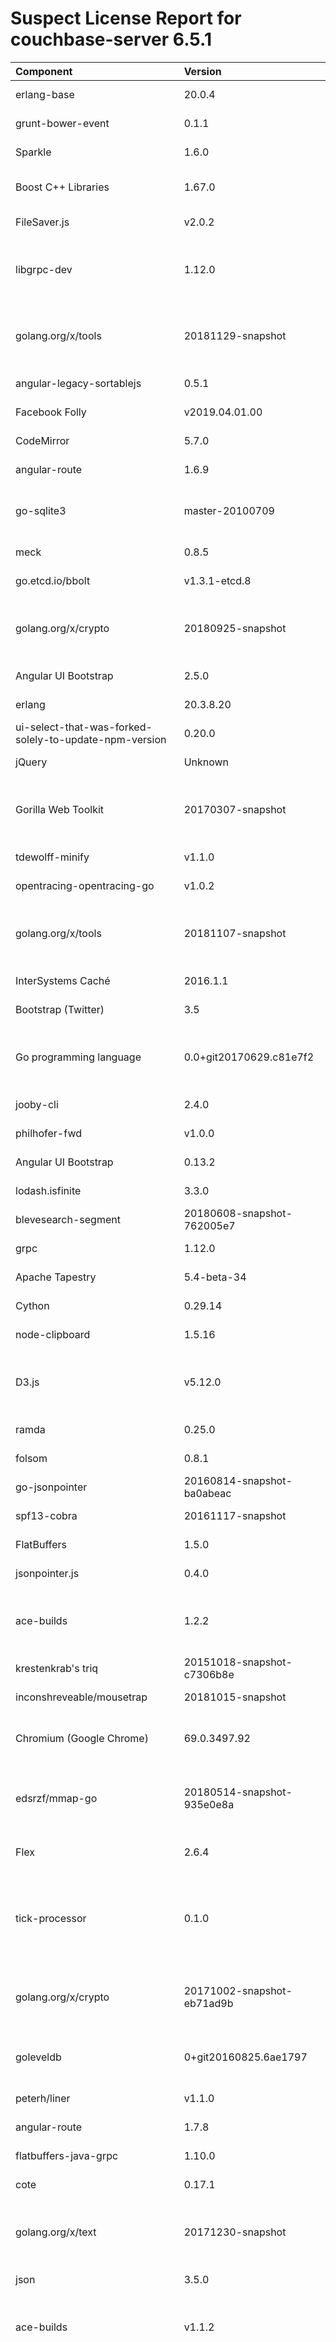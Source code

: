 
Suspect License Report for couchbase-server 6.5.1
=================================================

|Component|Version|License(s)|
| :--- | :--- | :--- |
|erlang-base|20.0.4|[Apache License 2.0](../../license-data/7cae335f-1193-421e-92f1-8802b4243e93.txt)|
|grunt-bower-event|0.1.1|[MIT License](../../license-data/ad705c59-6893-4980-bdbf-0837f1823cc4.txt)|
|Sparkle|1.6.0|[MIT License](../../license-data/ad705c59-6893-4980-bdbf-0837f1823cc4.txt)|
|Boost C++ Libraries|1.67.0|[Boost Software License 1.0](../../license-data/26b23233-77bd-4cc2-8977-f312abd57327.txt)|
|FileSaver.js|v2.0.2|[MIT License](../../license-data/ad705c59-6893-4980-bdbf-0837f1823cc4.txt)|
|libgrpc-dev|1.12.0|[BSD 3-clause "New" or "Revised" License](../../license-data/3d238144-44e6-450e-b523-3defbdaed9dc.txt)|
|golang.org/x/tools|20181129-snapshot|[BSD 3-clause "New" or "Revised" License](../../license-data/3d238144-44e6-450e-b523-3defbdaed9dc.txt)|
|angular-legacy-sortablejs|0.5.1|[MIT License](../../license-data/ad705c59-6893-4980-bdbf-0837f1823cc4.txt)|
|Facebook Folly|v2019.04.01.00|[Apache License 2.0](../../license-data/7cae335f-1193-421e-92f1-8802b4243e93.txt)|
|CodeMirror|5.7.0|[MIT License](../../license-data/ad705c59-6893-4980-bdbf-0837f1823cc4.txt)|
|angular-route|1.6.9|[MIT License](../../license-data/ad705c59-6893-4980-bdbf-0837f1823cc4.txt)|
|go-sqlite3|master-20100709|[BSD 2-clause "Simplified" License](../../license-data/cc875133-df38-4806-9921-473e0ef01a87.txt)|
|meck|0.8.5|[Apache License 2.0](../../license-data/7cae335f-1193-421e-92f1-8802b4243e93.txt)|
|go.etcd.io/bbolt|v1.3.1-etcd.8|[MIT License](../../license-data/ad705c59-6893-4980-bdbf-0837f1823cc4.txt)|
|golang.org/x/crypto|20180925-snapshot|[BSD 3-clause "New" or "Revised" License](../../license-data/3d238144-44e6-450e-b523-3defbdaed9dc.txt)|
|Angular UI Bootstrap|2.5.0|[MIT License](../../license-data/ad705c59-6893-4980-bdbf-0837f1823cc4.txt)|
|erlang|20.3.8.20|[Apache License 2.0](../../license-data/7cae335f-1193-421e-92f1-8802b4243e93.txt)|
|ui-select-that-was-forked-solely-to-update-npm-version|0.20.0|[MIT License](../../license-data/ad705c59-6893-4980-bdbf-0837f1823cc4.txt)|
|jQuery|Unknown|[MIT License](../../license-data/ad705c59-6893-4980-bdbf-0837f1823cc4.txt)|
|Gorilla Web Toolkit|20170307-snapshot|[BSD 3-clause "New" or "Revised" License](../../license-data/3d238144-44e6-450e-b523-3defbdaed9dc.txt)|
|tdewolff-minify|v1.1.0|[MIT License](../../license-data/ad705c59-6893-4980-bdbf-0837f1823cc4.txt)|
|opentracing-opentracing-go|v1.0.2|[Apache License 2.0](../../license-data/7cae335f-1193-421e-92f1-8802b4243e93.txt)|
|golang.org/x/tools|20181107-snapshot|[BSD 3-clause "New" or "Revised" License](../../license-data/3d238144-44e6-450e-b523-3defbdaed9dc.txt)|
|InterSystems Caché|2016.1.1|[Apache License 2.0](../../license-data/7cae335f-1193-421e-92f1-8802b4243e93.txt)|
|Bootstrap (Twitter)|3.5|[MIT License](../../license-data/ad705c59-6893-4980-bdbf-0837f1823cc4.txt)|
|Go programming language|0.0+git20170629.c81e7f2|[BSD 3-clause "New" or "Revised" License](../../license-data/3d238144-44e6-450e-b523-3defbdaed9dc.txt)|
|jooby-cli|2.4.0|[Apache License 2.0](../../license-data/7cae335f-1193-421e-92f1-8802b4243e93.txt)|
|philhofer-fwd|v1.0.0|[MIT License](../../license-data/ad705c59-6893-4980-bdbf-0837f1823cc4.txt)|
|Angular UI Bootstrap|0.13.2|[MIT License](../../license-data/ad705c59-6893-4980-bdbf-0837f1823cc4.txt)|
|lodash.isfinite|3.3.0|[MIT License](../../license-data/ad705c59-6893-4980-bdbf-0837f1823cc4.txt)|
|blevesearch-segment|20180608-snapshot-762005e7|[Apache License 2.0](../../license-data/7cae335f-1193-421e-92f1-8802b4243e93.txt)|
|grpc|1.12.0|[Apache License 2.0](../../license-data/7cae335f-1193-421e-92f1-8802b4243e93.txt)|
|Apache Tapestry|5.4-beta-34|[Apache License 2.0](../../license-data/7cae335f-1193-421e-92f1-8802b4243e93.txt)|
|Cython|0.29.14|[Apache License 2.0](../../license-data/7cae335f-1193-421e-92f1-8802b4243e93.txt)|
|node-clipboard|1.5.16|[MIT License](../../license-data/ad705c59-6893-4980-bdbf-0837f1823cc4.txt)|
|D3.js|v5.12.0|[BSD 3-clause "New" or "Revised" License](../../license-data/3d238144-44e6-450e-b523-3defbdaed9dc.txt)|
|ramda|0.25.0|[MIT License](../../license-data/ad705c59-6893-4980-bdbf-0837f1823cc4.txt)|
|folsom|0.8.1|[Apache License 2.0](../../license-data/7cae335f-1193-421e-92f1-8802b4243e93.txt)|
|go-jsonpointer|20160814-snapshot-ba0abeac|[MIT License](../../license-data/ad705c59-6893-4980-bdbf-0837f1823cc4.txt)|
|spf13-cobra|20161117-snapshot|[Apache License 2.0](../../license-data/7cae335f-1193-421e-92f1-8802b4243e93.txt)|
|FlatBuffers|1.5.0|[Apache License 2.0](../../license-data/7cae335f-1193-421e-92f1-8802b4243e93.txt)|
|jsonpointer.js|0.4.0|[MIT License](../../license-data/ad705c59-6893-4980-bdbf-0837f1823cc4.txt)|
|ace-builds|1.2.2|[BSD 3-clause "New" or "Revised" License](../../license-data/3d238144-44e6-450e-b523-3defbdaed9dc.txt)|
|krestenkrab's triq|20151018-snapshot-c7306b8e|[Apache License 2.0](../../license-data/7cae335f-1193-421e-92f1-8802b4243e93.txt)|
|inconshreveable/mousetrap|20181015-snapshot|[Apache License 2.0](../../license-data/7cae335f-1193-421e-92f1-8802b4243e93.txt)|
|Chromium (Google Chrome)|69.0.3497.92|[Basic Proprietary Commercial License](../../license-data/3eca8fb9-fca4-4b49-b4bd-189ba8efd691.txt)|
|edsrzf/mmap-go|20180514-snapshot-935e0e8a|[BSD 3-clause "New" or "Revised" License](../../license-data/3d238144-44e6-450e-b523-3defbdaed9dc.txt)|
|Flex|2.6.4|[Flex License (BSD 2.0 -)](../../license-data/0e5fda39-08e4-4025-a640-1d2e08082be3.txt)|
|tick-processor|0.1.0|[BSD 3-clause "New" or "Revised" License](../../license-data/3d238144-44e6-450e-b523-3defbdaed9dc.txt), [MIT License](../../license-data/ad705c59-6893-4980-bdbf-0837f1823cc4.txt)|
|golang.org/x/crypto|20171002-snapshot-eb71ad9b|[BSD 3-clause "New" or "Revised" License](../../license-data/3d238144-44e6-450e-b523-3defbdaed9dc.txt)|
|goleveldb|0+git20160825.6ae1797|[BSD 2-clause "Simplified" License](../../license-data/cc875133-df38-4806-9921-473e0ef01a87.txt)|
|peterh/liner|v1.1.0|[MIT License](../../license-data/ad705c59-6893-4980-bdbf-0837f1823cc4.txt)|
|angular-route|1.7.8|[MIT License](../../license-data/ad705c59-6893-4980-bdbf-0837f1823cc4.txt)|
|flatbuffers-java-grpc|1.10.0|[Apache License 2.0](../../license-data/7cae335f-1193-421e-92f1-8802b4243e93.txt)|
|cote|0.17.1|[MIT License](../../license-data/ad705c59-6893-4980-bdbf-0837f1823cc4.txt)|
|golang.org/x/text|20171230-snapshot|[BSD 3-clause "New" or "Revised" License](../../license-data/3d238144-44e6-450e-b523-3defbdaed9dc.txt)|
|json|3.5.0|[MIT License](../../license-data/ad705c59-6893-4980-bdbf-0837f1823cc4.txt)|
|ace-builds|v1.1.2|[BSD 3-clause "New" or "Revised" License](../../license-data/3d238144-44e6-450e-b523-3defbdaed9dc.txt)|
|docker-cli|20180417-snapshot|[BSD 3-clause "New" or "Revised" License](../../license-data/3d238144-44e6-450e-b523-3defbdaed9dc.txt), [BSD 2-clause "Simplified" License](../../license-data/cc875133-df38-4806-9921-473e0ef01a87.txt), [MIT License](../../license-data/ad705c59-6893-4980-bdbf-0837f1823cc4.txt), [ISC License](../../license-data/14b0b50b-acd2-4fc8-ac65-3b15f9e58260.txt), [Apache License 2.0](../../license-data/7cae335f-1193-421e-92f1-8802b4243e93.txt), [Educational Community License v2.0](../../license-data/ab569682-1b26-43b6-8105-53b2094f7313.txt)|
|Symphony Authenticator Service Java Client|0.9.0|[Apache License 2.0](../../license-data/7cae335f-1193-421e-92f1-8802b4243e93.txt)|
|Gorilla Web Toolkit|20170523-snapshot|[BSD 3-clause "New" or "Revised" License](../../license-data/3d238144-44e6-450e-b523-3defbdaed9dc.txt)|
|sortablejs|1.6.0|[MIT License](../../license-data/ad705c59-6893-4980-bdbf-0837f1823cc4.txt)|
|golang-github-spf13-pflag-dev|20170607-snapshot|[BSD 3-clause "New" or "Revised" License](../../license-data/3d238144-44e6-450e-b523-3defbdaed9dc.txt)|
|steveyen-gtreap|0.0~git20150807.0.0abe01e|[MIT License](../../license-data/ad705c59-6893-4980-bdbf-0837f1823cc4.txt)|
|teepark/ldbrest|20150501-snapshot-b8400830|[BSD 3-clause "New" or "Revised" License](../../license-data/3d238144-44e6-450e-b523-3defbdaed9dc.txt)|
|willf/bitset|v1.0.0|[BSD 3-clause "New" or "Revised" License](../../license-data/3d238144-44e6-450e-b523-3defbdaed9dc.txt)|
|tracymacding/goleveldb|20160629-snapshot-ab8b5dcf|[BSD 2-clause "Simplified" License](../../license-data/cc875133-df38-4806-9921-473e0ef01a87.txt)|
|tdewolff-strconv|20171112-snapshot-8fc9bd05|[MIT License](../../license-data/ad705c59-6893-4980-bdbf-0837f1823cc4.txt)|
|humanize-plus|1.5.0|[MIT License](../../license-data/ad705c59-6893-4980-bdbf-0837f1823cc4.txt)|
|Bootstrap (Twitter)|0.13|[MIT License](../../license-data/ad705c59-6893-4980-bdbf-0837f1823cc4.txt)|
|D3.js|3.3.6|[BSD 3-clause "New" or "Revised" License](../../license-data/3d238144-44e6-450e-b523-3defbdaed9dc.txt)|
|reflect-metadata|0.1.10|[Apache License 2.0](../../license-data/7cae335f-1193-421e-92f1-8802b4243e93.txt)|
|cmcoffee/kwcli|20150403-snapshot-2af09113|[MIT License](../../license-data/ad705c59-6893-4980-bdbf-0837f1823cc4.txt)|
|Angular|1.6.9|[MIT License](../../license-data/ad705c59-6893-4980-bdbf-0837f1823cc4.txt)|
|Google V8 JavaScript Engine|7.1.321|[BSD 3-clause "New" or "Revised" License](../../license-data/3d238144-44e6-450e-b523-3defbdaed9dc.txt)|
|Angular UI Bootstrap|2.1.3|[MIT License](../../license-data/ad705c59-6893-4980-bdbf-0837f1823cc4.txt)|
|jQuery UI|1.12.1|[MIT License](../../license-data/ad705c59-6893-4980-bdbf-0837f1823cc4.txt)|
|@angular/router|6.1.0|[MIT License](../../license-data/ad705c59-6893-4980-bdbf-0837f1823cc4.txt)|
|@angular/platform-browser-dynamic|6.1.0|[MIT License](../../license-data/ad705c59-6893-4980-bdbf-0837f1823cc4.txt)|
|Spring Initializr :: Generator|0.5.0.RELEASE|[Apache License 2.0](../../license-data/7cae335f-1193-421e-92f1-8802b4243e93.txt)|
|buger/jsonparser|0|[MIT License](../../license-data/ad705c59-6893-4980-bdbf-0837f1823cc4.txt)|
|boltdb/bolt|1.3.0|[MIT License](../../license-data/ad705c59-6893-4980-bdbf-0837f1823cc4.txt)|
|google-gson|20180607-snapshot-9d44cbc1|[Apache License 2.0](../../license-data/7cae335f-1193-421e-92f1-8802b4243e93.txt)|
|go-metrics|master-efc2659|[BSD 2-clause "Simplified" License](../../license-data/cc875133-df38-4806-9921-473e0ef01a87.txt)|
|gorilla/muxy|20170123-snapshot-65b4fd5d|[BSD 3-clause "New" or "Revised" License](../../license-data/3d238144-44e6-450e-b523-3defbdaed9dc.txt)|
|rebar|2.6.0|[MIT License](../../license-data/ad705c59-6893-4980-bdbf-0837f1823cc4.txt), [Apache License 2.0](../../license-data/7cae335f-1193-421e-92f1-8802b4243e93.txt)|
|ui-codemirror|0.3.0|[MIT License](../../license-data/ad705c59-6893-4980-bdbf-0837f1823cc4.txt)|
|simplemde|1.7.1|[MIT License](../../license-data/ad705c59-6893-4980-bdbf-0837f1823cc4.txt)|
|go-curl|20180313-snapshot-9d81ad32|[Apache License 2.0](../../license-data/7cae335f-1193-421e-92f1-8802b4243e93.txt)|
|google/uuid|20180409-snapshot|[BSD 3-clause "New" or "Revised" License](../../license-data/3d238144-44e6-450e-b523-3defbdaed9dc.txt)|
|ace-builds|v1.4.6|[BSD 3-clause "New" or "Revised" License](../../license-data/3d238144-44e6-450e-b523-3defbdaed9dc.txt)|
|pierrec-lz4|v1.1|[BSD 3-clause "New" or "Revised" License](../../license-data/3d238144-44e6-450e-b523-3defbdaed9dc.txt)|
|olekukonko/ts|0.0~git20140412.0.ecf753e|[MIT License](../../license-data/ad705c59-6893-4980-bdbf-0837f1823cc4.txt)|
|Esprima|2.7.2|[BSD 3-clause "New" or "Revised" License](../../license-data/3d238144-44e6-450e-b523-3defbdaed9dc.txt)|
|@angular/animations|6.1.0|[MIT License](../../license-data/ad705c59-6893-4980-bdbf-0837f1823cc4.txt)|
|bleve|20171012-snapshot-3b2bc30b|[Apache License 2.0](../../license-data/7cae335f-1193-421e-92f1-8802b4243e93.txt)|
|ui-ace|0.2.3|[MIT License](../../license-data/ad705c59-6893-4980-bdbf-0837f1823cc4.txt)|
|bleve|v0.8.0|[Apache License 2.0](../../license-data/7cae335f-1193-421e-92f1-8802b4243e93.txt)|
|golang-snappy-go-dev|20171230-snapshot|[BSD 3-clause "New" or "Revised" License](../../license-data/3d238144-44e6-450e-b523-3defbdaed9dc.txt)|
|pierrec-xxHash|20180819-snapshot|[BSD 3-clause "New" or "Revised" License](../../license-data/3d238144-44e6-450e-b523-3defbdaed9dc.txt)|
|@angular/forms|6.1.0|[MIT License](../../license-data/ad705c59-6893-4980-bdbf-0837f1823cc4.txt)|
|ojjs/oj|0.3.3|[MIT License](../../license-data/ad705c59-6893-4980-bdbf-0837f1823cc4.txt)|
|bootstrap-lightbox|v0.6.1|[Apache License 2.0](../../license-data/7cae335f-1193-421e-92f1-8802b4243e93.txt)|
|Go programming language|0|[BSD 3-clause "New" or "Revised" License](../../license-data/3d238144-44e6-450e-b523-3defbdaed9dc.txt)|
|goskiplist|20170622-snapshot|[Apache License 2.0](../../license-data/7cae335f-1193-421e-92f1-8802b4243e93.txt)|
|RxJS|6.3.3|[Apache License 2.0](../../license-data/7cae335f-1193-421e-92f1-8802b4243e93.txt)|
|share-showdown|2.0.0|[BSD 3-clause "New" or "Revised" License](../../license-data/3d238144-44e6-450e-b523-3defbdaed9dc.txt)|
|golang.org/x/sys|20190108-snapshot-7fbe1cd0|[BSD 3-clause "New" or "Revised" License](../../license-data/3d238144-44e6-450e-b523-3defbdaed9dc.txt)|
|leemcloughlin/gofarmhash|20180505-snapshot|[MIT License](../../license-data/ad705c59-6893-4980-bdbf-0837f1823cc4.txt)|
|golang-github-ryszard-goskiplist|0.0~git20150312.2dfbae5|[Apache License 2.0](../../license-data/7cae335f-1193-421e-92f1-8802b4243e93.txt)|
|tdewolff-parse|v2.0.0|[MIT License](../../license-data/ad705c59-6893-4980-bdbf-0837f1823cc4.txt)|
|@angular/core|6.1.0|[MIT License](../../license-data/ad705c59-6893-4980-bdbf-0837f1823cc4.txt)|
|grpc-go|20190429-snapshot|[Apache License 2.0](../../license-data/7cae335f-1193-421e-92f1-8802b4243e93.txt)|
|google-glog|0.3.5|[BSD 3-clause "New" or "Revised" License](../../license-data/3d238144-44e6-450e-b523-3defbdaed9dc.txt)|
|tdewolff-buffer|v1.0.0|[MIT License](../../license-data/ad705c59-6893-4980-bdbf-0837f1823cc4.txt)|
|jQuery|2.1.4|[MIT License](../../license-data/ad705c59-6893-4980-bdbf-0837f1823cc4.txt)|
|golang-github-seiflotfy-cuckoofilter|0.0~git20160609.0.d048387|[MIT License](../../license-data/ad705c59-6893-4980-bdbf-0837f1823cc4.txt)|
|golang.org/x/net|20180223-snapshot|[BSD 3-clause "New" or "Revised" License](../../license-data/3d238144-44e6-450e-b523-3defbdaed9dc.txt)|
|Bootstrap (Twitter)|3.3.6-jQuery3|[MIT License](../../license-data/ad705c59-6893-4980-bdbf-0837f1823cc4.txt)|
|com.tagtraum:libz|4.0.0|[zlib License](../../license-data/7bf4506f-7531-4655-a4bf-e9deb4d2cc8e.txt)|
|Flex|2.5.4a|[Flex License (BSD 2.0 -)](../../license-data/0e5fda39-08e4-4025-a640-1d2e08082be3.txt)|
|Go programming language|20180709-snapshot|[MIT License](../../license-data/ad705c59-6893-4980-bdbf-0837f1823cc4.txt)|
|golang-github-elazarl-go-bindata-assetfs-dev|20170227-snapshot-30f82fa2|[BSD 2-clause "Simplified" License](../../license-data/cc875133-df38-4806-9921-473e0ef01a87.txt)|
|@angular/compiler|6.1.0|[MIT License](../../license-data/ad705c59-6893-4980-bdbf-0837f1823cc4.txt)|
|spf13-cobra|20180519-snapshot-16c014f1|[Apache License 2.0](../../license-data/7cae335f-1193-421e-92f1-8802b4243e93.txt)|
|@angular/common|6.1.0|[MIT License](../../license-data/ad705c59-6893-4980-bdbf-0837f1823cc4.txt)|
|couchbase-go-couchbase|20180430-snapshot-16db1f1f|[MIT License](../../license-data/ad705c59-6893-4980-bdbf-0837f1823cc4.txt)|
|julienschmidt/httprouter|20170430-snapshot-975b5c4c|[BSD 3-clause "New" or "Revised" License](../../license-data/3d238144-44e6-450e-b523-3defbdaed9dc.txt)|
|libcouchbase|2.10.5|[Apache License 2.0](../../license-data/7cae335f-1193-421e-92f1-8802b4243e93.txt)|
|blevesearch/bleve-mapping-ui|20170330-snapshot-f551b6d4|[Apache License 2.0](../../license-data/7cae335f-1193-421e-92f1-8802b4243e93.txt)|
|Zone.js|0.8.26|[MIT License](../../license-data/ad705c59-6893-4980-bdbf-0837f1823cc4.txt)|
|jQuery|1.10.2|[MIT License](../../license-data/ad705c59-6893-4980-bdbf-0837f1823cc4.txt)|
|grpcio|1.9.0rc2|[Apache License 2.0](../../license-data/7cae335f-1193-421e-92f1-8802b4243e93.txt)|
|snappy|1.1.1|[BSD 3-clause "New" or "Revised" License](../../license-data/3d238144-44e6-450e-b523-3defbdaed9dc.txt)|
|golang-snappy-go-dev|20150731-snapshot-a911026e|[BSD 3-clause "New" or "Revised" License](../../license-data/3d238144-44e6-450e-b523-3defbdaed9dc.txt)|
|golang-x-text-dev|0.0~git20170627.0.6353ef0|[BSD 3-clause "New" or "Revised" License](../../license-data/3d238144-44e6-450e-b523-3defbdaed9dc.txt)|
|D3.js|3.5.17|[BSD 3-clause "New" or "Revised" License](../../license-data/3d238144-44e6-450e-b523-3defbdaed9dc.txt)|
|pkg/errors|20180417-snapshot-30136e27|[BSD 2-clause "Simplified" License](../../license-data/cc875133-df38-4806-9921-473e0ef01a87.txt)|
|go-zookeeper|20150410-snapshot-fa6674ab|[BSD 3-clause "New" or "Revised" License](../../license-data/3d238144-44e6-450e-b523-3defbdaed9dc.txt)|
|golang-golangorg-crypto-devel|0|[BSD 3-clause "New" or "Revised" License](../../license-data/3d238144-44e6-450e-b523-3defbdaed9dc.txt)|
|golang-github-leemcloughlin-gofarmhash|0.0~git20160919.0.0a055c5|[MIT License](../../license-data/ad705c59-6893-4980-bdbf-0837f1823cc4.txt)|
|blevesearch-go-porterstemmer|v1.0.1|[MIT License](../../license-data/ad705c59-6893-4980-bdbf-0837f1823cc4.txt)|
|golang-github-elazarl-go-bindata-assetfs-dev|0.0~git20151224.0.57eb5e1|[BSD 2-clause "Simplified" License](../../license-data/cc875133-df38-4806-9921-473e0ef01a87.txt)|
|free-jqGrid|4.11.0|[MIT License](../../license-data/ad705c59-6893-4980-bdbf-0837f1823cc4.txt), [GNU General Public License v2.0 or later](../../license-data/39692bc6-4d1c-4466-a02c-fa6f21170587.txt)|
|OpenSSL|1.1.1d|[Apache License 2.0](../../license-data/7cae335f-1193-421e-92f1-8802b4243e93.txt)|
|golang-snappy-go-dev|20160302-snapshot|[BSD 3-clause "New" or "Revised" License](../../license-data/3d238144-44e6-450e-b523-3defbdaed9dc.txt)|
|ui-router/core|5.0.20|[MIT License](../../license-data/ad705c59-6893-4980-bdbf-0837f1823cc4.txt)|
|erlang-erlydtl|0.7.0|[MIT License](../../license-data/ad705c59-6893-4980-bdbf-0837f1823cc4.txt)|
|golang-github-json-iterator-go-dev|1.0.6|[MIT License](../../license-data/ad705c59-6893-4980-bdbf-0837f1823cc4.txt)|
|insight-bitcore|5.0.0-beta.12|[MIT License](../../license-data/ad705c59-6893-4980-bdbf-0837f1823cc4.txt)|
|blevesearch/snowballstem|20180110-snapshot-26b06a2c|[Apache License 2.0](../../license-data/7cae335f-1193-421e-92f1-8802b4243e93.txt)|
|FlatBuffers|v1.10.0|[Apache License 2.0](../../license-data/7cae335f-1193-421e-92f1-8802b4243e93.txt)|
|Go programming language|0.0~git20180322.88942b9|[BSD 3-clause "New" or "Revised" License](../../license-data/3d238144-44e6-450e-b523-3defbdaed9dc.txt)|
|github.com/syndtr/gosnappy|20150730-snapshot-156a0732|[BSD 3-clause "New" or "Revised" License](../../license-data/3d238144-44e6-450e-b523-3defbdaed9dc.txt)|
|ergosphere-core|0.4.3|[MIT License](../../license-data/ad705c59-6893-4980-bdbf-0837f1823cc4.txt)|
|FileSaver.js|master-20150917|[MIT License](../../license-data/ad705c59-6893-4980-bdbf-0837f1823cc4.txt)|
|webstack|0.0.2|[MIT License](../../license-data/ad705c59-6893-4980-bdbf-0837f1823cc4.txt)|
|dominikh/go-tools|2017.2.2|[BSD 3-clause "New" or "Revised" License](../../license-data/3d238144-44e6-450e-b523-3defbdaed9dc.txt), [MIT License](../../license-data/ad705c59-6893-4980-bdbf-0837f1823cc4.txt)|
|glenn-brown/golang-pkg-pcre|20120522-snapshot-48bb82a8|[BSD 2-clause "Simplified" License](../../license-data/cc875133-df38-4806-9921-473e0ef01a87.txt)|
|rebar|2.1.0-pre|[Apache License 2.0](../../license-data/7cae335f-1193-421e-92f1-8802b4243e93.txt)|
|golang protobuf|20190115-snapshot|[BSD 3-clause "New" or "Revised" License](../../license-data/3d238144-44e6-450e-b523-3defbdaed9dc.txt)|
|gflags|2.2.1|[BSD 3-clause "New" or "Revised" License](../../license-data/3d238144-44e6-450e-b523-3defbdaed9dc.txt)|
|zlib|1.2.11|[zlib License](../../license-data/7bf4506f-7531-4655-a4bf-e9deb4d2cc8e.txt)|
|Spring Initializr :: Generator|0.1.0.RELEASE|[Apache License 2.0](../../license-data/7cae335f-1193-421e-92f1-8802b4243e93.txt)|
|golang.org/x/tools|20181129-snapshot-e21233ff|[BSD 3-clause "New" or "Revised" License](../../license-data/3d238144-44e6-450e-b523-3defbdaed9dc.txt)|
|Bootstrap (Twitter)|0.14.3 - 2015-10-23|[MIT License](../../license-data/ad705c59-6893-4980-bdbf-0837f1823cc4.txt)|
|seiflotfy/cuckoofilter|20180825-snapshot|[MIT License](../../license-data/ad705c59-6893-4980-bdbf-0837f1823cc4.txt)|
|sorttable|1.0.0|[MIT License](../../license-data/ad705c59-6893-4980-bdbf-0837f1823cc4.txt)|
|JSON for Modern C++|3.5.0|[MIT License](../../license-data/ad705c59-6893-4980-bdbf-0837f1823cc4.txt)|
|Angular UI Bootstrap|0.14.1|[MIT License](../../license-data/ad705c59-6893-4980-bdbf-0837f1823cc4.txt)|
|tinylib-msgp|20181103-snapshot|[MIT License](../../license-data/ad705c59-6893-4980-bdbf-0837f1823cc4.txt)|
|natefinch/npipe|20140709-snapshot-272c8150|[MIT License](../../license-data/ad705c59-6893-4980-bdbf-0837f1823cc4.txt)|
|Blob.js|0.0.1|[ISC License](../../license-data/14b0b50b-acd2-4fc8-ac65-3b15f9e58260.txt)|
|geocouch|20180430-snapshot-92def13f|[Apache License 2.0](../../license-data/7cae335f-1193-421e-92f1-8802b4243e93.txt)|
|edsrzf/mmap-go|master-20160511|[BSD 3-clause "New" or "Revised" License](../../license-data/3d238144-44e6-450e-b523-3defbdaed9dc.txt)|
|ngclipboard|1.1.1|[MIT License](../../license-data/ad705c59-6893-4980-bdbf-0837f1823cc4.txt)|
|HdrHistogram_c|0.9.11|[BSD 3-clause "New" or "Revised" License](../../license-data/3d238144-44e6-450e-b523-3defbdaed9dc.txt), [Public Domain](../../license-data/d26bcb7d-5bc8-4f05-8942-a3a42728a2e4.txt)|
|golang.org/x/net|20170911-snapshot-66aacef3|[BSD 3-clause "New" or "Revised" License](../../license-data/3d238144-44e6-450e-b523-3defbdaed9dc.txt)|
|ngaut-go-zookeeper|0.0~git20150813.0.9c3719e|[BSD 3-clause "New" or "Revised" License](../../license-data/3d238144-44e6-450e-b523-3defbdaed9dc.txt)|
|golang protobuf|20181130-snapshot|[BSD 3-clause "New" or "Revised" License](../../license-data/3d238144-44e6-450e-b523-3defbdaed9dc.txt)|
|Couchbase|v6.0.3|[Apache License 2.0](../../license-data/7cae335f-1193-421e-92f1-8802b4243e93.txt)|
|React Profile|2.1.0|[Apache License 2.0](../../license-data/7cae335f-1193-421e-92f1-8802b4243e93.txt)|
|jQuery|3.3.1|[MIT License](../../license-data/ad705c59-6893-4980-bdbf-0837f1823cc4.txt)|
|jQuery|2.1.1|[MIT License](../../license-data/ad705c59-6893-4980-bdbf-0837f1823cc4.txt)|
|golang-github-edsrzf-mmap-go|0.0~git20160512.0.935e0e8|[BSD 3-clause "New" or "Revised" License](../../license-data/3d238144-44e6-450e-b523-3defbdaed9dc.txt)|
|rebar|2.5.1|[Apache License 2.0](../../license-data/7cae335f-1193-421e-92f1-8802b4243e93.txt)|
|Esprima|3.1.3|[BSD 2-clause "Simplified" License](../../license-data/cc875133-df38-4806-9921-473e0ef01a87.txt)|
|Rickshaw Graphing Toolkit|v1.5.0|[MIT License](../../license-data/ad705c59-6893-4980-bdbf-0837f1823cc4.txt)|
|golang-github-gorilla-context|0|[BSD 3-clause "New" or "Revised" License](../../license-data/3d238144-44e6-450e-b523-3defbdaed9dc.txt)|
|libevent|2.1.8|[BSD 3-clause "New" or "Revised" License](../../license-data/3d238144-44e6-450e-b523-3defbdaed9dc.txt)|
|Cython|0.29.13|[Apache License 2.0](../../license-data/7cae335f-1193-421e-92f1-8802b4243e93.txt)|
|FlatBuffers Java API|1.10.0|[Apache License 2.0](../../license-data/7cae335f-1193-421e-92f1-8802b4243e93.txt)|
|forestdb|v1.2|[Apache License 2.0](../../license-data/7cae335f-1193-421e-92f1-8802b4243e93.txt)|
|github.com/alecthomas/participle|v0.2.1|[MIT License](../../license-data/ad705c59-6893-4980-bdbf-0837f1823cc4.txt)|
|@ng-bootstrap/ng-bootstrap|1.0.0-beta.5|[MIT License](../../license-data/ad705c59-6893-4980-bdbf-0837f1823cc4.txt)|
|Membase|20180216-snapshot-60f859bf|[Apache License 2.0](../../license-data/7cae335f-1193-421e-92f1-8802b4243e93.txt)|
|talentdeficit's jsx|v0.9.0|[MIT License](../../license-data/ad705c59-6893-4980-bdbf-0837f1823cc4.txt)|
|golang.org/x/crypto|20180704-snapshot|[BSD 3-clause "New" or "Revised" License](../../license-data/3d238144-44e6-450e-b523-3defbdaed9dc.txt)|
|flatbuffers-java|1.6.0.3|[Apache License 2.0](../../license-data/7cae335f-1193-421e-92f1-8802b4243e93.txt)|
|double-conversion|3.0.0|[BSD 3-clause "New" or "Revised" License](../../license-data/3d238144-44e6-450e-b523-3defbdaed9dc.txt)|
|Go programming language|20171128-snapshot-57961680|[BSD 3-clause "New" or "Revised" License](../../license-data/3d238144-44e6-450e-b523-3defbdaed9dc.txt)|
|angular-mocks|1.4.4|[MIT License](../../license-data/ad705c59-6893-4980-bdbf-0837f1823cc4.txt)|
|golang.org/x/crypto|20180222-snapshot-432090b8|[BSD 3-clause "New" or "Revised" License](../../license-data/3d238144-44e6-450e-b523-3defbdaed9dc.txt)|
|opentracing-cpp|v1.5.1|[Apache License 2.0](../../license-data/7cae335f-1193-421e-92f1-8802b4243e93.txt)|
|jemalloc|5.2.1|[BSD 3-clause "New" or "Revised" License](../../license-data/3d238144-44e6-450e-b523-3defbdaed9dc.txt)|
|ares-project|0.2.11|[Apache License 2.0](../../license-data/7cae335f-1193-421e-92f1-8802b4243e93.txt)|
|Google Mock|1.8.0|[BSD 3-clause "New" or "Revised" License](../../license-data/3d238144-44e6-450e-b523-3defbdaed9dc.txt)|
|Angular|1.7.9|[MIT License](../../license-data/ad705c59-6893-4980-bdbf-0837f1823cc4.txt)|
|DataDog/zstd|v1.3.4|[BSD 3-clause "New" or "Revised" License](../../license-data/3d238144-44e6-450e-b523-3defbdaed9dc.txt)|
|@angular/platform-browser|6.1.0|[MIT License](../../license-data/ad705c59-6893-4980-bdbf-0837f1823cc4.txt)|
|angular-dropdown-multiselect|1.0.1|[ISC License](../../license-data/14b0b50b-acd2-4fc8-ac65-3b15f9e58260.txt)|
|TypeScript|2.0.0|[Apache License 2.0](../../license-data/7cae335f-1193-421e-92f1-8802b4243e93.txt)|
|erlang-poolboy|1.5.1|[Public Domain](../../license-data/d26bcb7d-5bc8-4f05-8942-a3a42728a2e4.txt)|
|PCRE|8.43|[BSD 3-clause "New" or "Revised" License](../../license-data/3d238144-44e6-450e-b523-3defbdaed9dc.txt)|
|inconshreveable/mousetrap|0.0~git20141017.0.76626ae|[Apache License 2.0](../../license-data/7cae335f-1193-421e-92f1-8802b4243e93.txt)|
|angular-ui-tree/angular-ui-tree|2.9.0|[MIT License](../../license-data/ad705c59-6893-4980-bdbf-0837f1823cc4.txt)|
|@angular/http|6.1.0|[MIT License](../../license-data/ad705c59-6893-4980-bdbf-0837f1823cc4.txt)|
|jemalloc|5.1.0|[BSD 3-clause "New" or "Revised" License](../../license-data/3d238144-44e6-450e-b523-3defbdaed9dc.txt)|
|spdlog-devel|1.1.0|[MIT License](../../license-data/ad705c59-6893-4980-bdbf-0837f1823cc4.txt)|
|lz4|1.8.0|[BSD 3-clause "New" or "Revised" License](../../license-data/3d238144-44e6-450e-b523-3defbdaed9dc.txt)|
|golang-google-genproto-dev|0.0~git20171123.7f0da29|[Apache License 2.0](../../license-data/7cae335f-1193-421e-92f1-8802b4243e93.txt)|
|edward|3.1.0|[MIT License](../../license-data/ad705c59-6893-4980-bdbf-0837f1823cc4.txt)|
|glycerine/go-unsnap-stream|0.0~git20180323.9f0cb55|[MIT License](../../license-data/ad705c59-6893-4980-bdbf-0837f1823cc4.txt)|
|couchbaselabs/gocbconnstr|v1.0.4|[Apache License 2.0](../../license-data/7cae335f-1193-421e-92f1-8802b4243e93.txt)|
|cURL|7.66.0|[MIT License](../../license-data/ad705c59-6893-4980-bdbf-0837f1823cc4.txt)|
